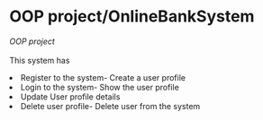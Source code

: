 # OOP project/OnlineBankSystem

<i>OOP project</i>
<br><br>
This system has

<li>Register to the system- Create a user profile</li>
<li>Login to the system- Show the user profile</li>
<li>Update User profile details</li>
<li>Delete user profile- Delete user from the system</li>
